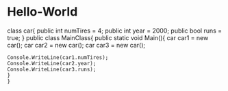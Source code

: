 # Hello-World

class car{
  public int numTires = 4;
  public int year = 2000;
  public bool runs = true;
 }
 public class MainClass{
  public static void Main(){
  car car1 = new car();
  car car2 = new car();
  car car3 = new car();
    
    Console.WriteLine(car1.numTires);
    Console.WriteLine(car2.year);
    Console.WriteLine(car3.runs);
    }
    }
